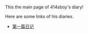 This the main page of 414sboy's diary!

Here are some links of his diaries.

- [第一篇日记](https://414sboy.github.io/blog/diary/%E7%AC%AC%E4%B8%80%E7%AF%87%E6%97%A5%E8%AE%B0)
